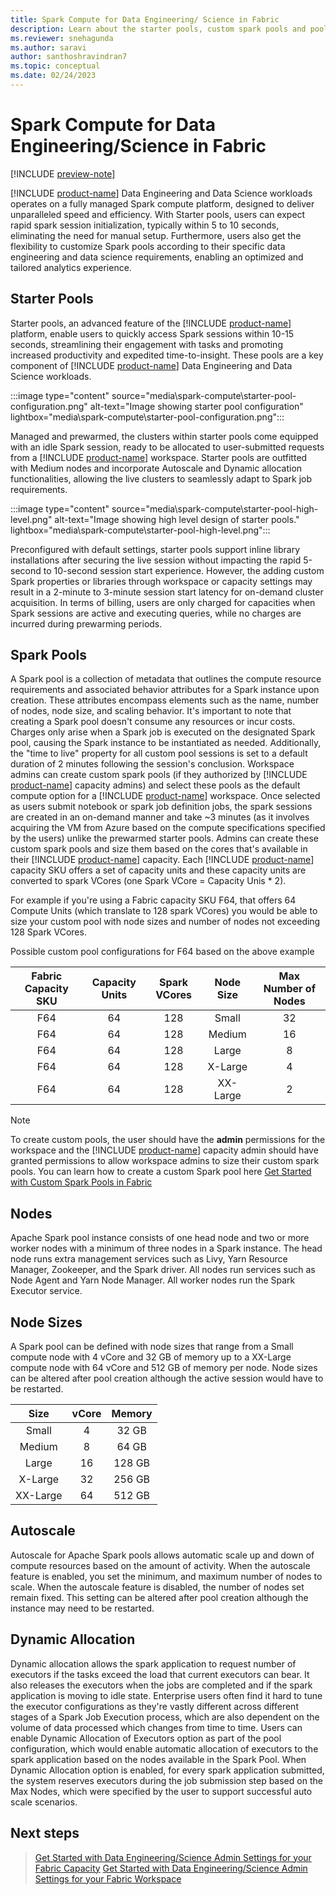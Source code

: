 ```yaml
---
title: Spark Compute for Data Engineering/ Science in Fabric
description: Learn about the starter pools, custom spark pools and pool configurations for data engineering/science workloads in fabric
ms.reviewer: snehagunda
ms.author: saravi
author: santhoshravindran7
ms.topic: conceptual
ms.date: 02/24/2023
---
```

# Spark Compute for Data Engineering/Science in Fabric

[!INCLUDE [preview-note](../includes/preview-note.md)]

[!INCLUDE [product-name](../includes/product-name.md)] Data Engineering and Data Science workloads operates on a fully managed Spark compute platform, designed to deliver unparalleled speed and efficiency. With Starter pools, users can expect rapid spark session initialization, typically within 5 to 10 seconds, eliminating the need for manual setup. Furthermore, users also get the flexibility to customize Spark pools according to their specific data engineering and data science requirements, enabling an optimized and tailored analytics experience.

## Starter Pools

Starter pools, an advanced feature of the [!INCLUDE [product-name](../includes/product-name.md)] platform, enable users to quickly access Spark sessions within 10-15 seconds, streamlining their engagement with tasks and promoting increased productivity and expedited time-to-insight. These pools are a key component of [!INCLUDE [product-name](../includes/product-name.md)] Data Engineering and Data Science workloads.

:::image type="content" source="media\spark-compute\starter-pool-configuration.png" alt-text="Image showing starter pool configuration" lightbox="media\spark-compute\starter-pool-configuration.png":::

Managed and prewarmed, the clusters within starter pools come equipped with an idle Spark session, ready to be allocated to user-submitted requests from a [!INCLUDE [product-name](../includes/product-name.md)] workspace. Starter pools are outfitted with Medium nodes and incorporate Autoscale and Dynamic allocation functionalities, allowing the live clusters to seamlessly adapt to Spark job requirements.

:::image type="content" source="media\spark-compute\starter-pool-high-level.png" alt-text="Image showing high level design of starter pools." lightbox="media\spark-compute\starter-pool-high-level.png":::

Preconfigured with default settings, starter pools support inline library installations after securing the live session without impacting the rapid 5-second to 10-second session start experience. However, the adding custom Spark properties or libraries through workspace or capacity settings may result in a 2-minute to 3-minute session start latency for on-demand cluster acquisition. In terms of billing, users are only charged for capacities when Spark sessions are active and executing queries, while no charges are incurred during prewarming periods.

## Spark Pools

A Spark pool is a collection of metadata that outlines the compute resource requirements and associated behavior attributes for a Spark instance upon creation. These attributes encompass elements such as the name, number of nodes, node size, and scaling behavior. It's important to note that creating a Spark pool doesn't consume any resources or incur costs. Charges only arise when a Spark job is executed on the designated Spark pool, causing the Spark instance to be instantiated as needed. Additionally, the "time to live" property for all custom pool sessions is set to a default duration of 2 minutes following the session's conclusion. Workspace admins can create custom spark pools (if they authorized by [!INCLUDE [product-name](../includes/product-name.md)] capacity admins) and select these pools as the default compute option for a [!INCLUDE [product-name](../includes/product-name.md)] workspace. Once selected as users submit notebook or spark job definition jobs, the spark sessions are created in an on-demand manner and take ~3 minutes (as it involves acquiring the VM from Azure based on the compute specifications specified by the users) unlike the prewarmed starter pools.
Admins can create these custom spark pools and size them based on the cores that's available in their [!INCLUDE [product-name](../includes/product-name.md)] capacity. Each [!INCLUDE [product-name](../includes/product-name.md)] capacity SKU offers a set of capacity units and these capacity units are converted to spark VCores (one Spark VCore = Capacity Unis * 2).

For example if you're using a Fabric capacity SKU F64, that offers 64 Compute Units (which translate to 128 spark VCores) you would be able to size your custom pool with node sizes and number of nodes not exceeding 128 Spark VCores. 

Possible custom pool configurations for F64 based on the above example 

|Fabric Capacity SKU| Capacity Units|Spark VCores|Node Size|Max Number of Nodes|
|:-----:|:-----:|:------:|:-----:|:-----:|
|F64 |64|128|Small|32|
|F64 |64|128|Medium|16|
|F64 |64|128|Large|8|
|F64 |64|128|X-Large|4|
|F64 |64|128|XX-Large|2|

> [!NOTE]
> To create custom pools, the user should have the **admin** permissions for the workspace and the [!INCLUDE [product-name](../includes/product-name.md)] capacity admin should have granted permissions to allow workspace admins to size their custom spark pools.
> You can learn how to create a custom Spark pool here [Get Started with Custom Spark Pools in Fabric](create-custom-spark-pools.md)

## Nodes

Apache Spark pool instance consists of one head node and two or more worker nodes with a minimum of three nodes in a Spark instance. The head node runs extra management services such as Livy, Yarn Resource Manager, Zookeeper, and the Spark driver. All nodes run services such as Node Agent and Yarn Node Manager. All worker nodes run the Spark Executor service.

## Node Sizes

A Spark pool can be defined with node sizes that range from a Small compute node with 4 vCore and 32 GB of memory up to a XX-Large compute node with 64 vCore and 512 GB of memory per node. Node sizes can be altered after pool creation although the active session would have to be restarted. 

|Size| vCore|Memory|
|:-----:|:-----:|:------:|
|Small |4|32 GB|
|Medium |8|64 GB|
|Large |16|128 GB|
|X-Large |32|256 GB|
|XX-Large |64|512 GB|

## Autoscale

Autoscale for Apache Spark pools allows automatic scale up and down of compute resources based on the amount of activity. When the autoscale feature is enabled, you set the minimum, and maximum number of nodes to scale. When the autoscale feature is disabled, the number of nodes set remain fixed. This setting can be altered after pool creation although the instance may need to be restarted.

## Dynamic Allocation 

Dynamic allocation allows the spark application to request number of executors if the tasks exceed the load that current executors can bear. It also releases the executors when the jobs are completed and if the spark application is moving to idle state. Enterprise users often find it hard to tune the executor configurations as they're vastly different across different stages of a Spark Job Execution process, which are also dependent on the volume of data processed which changes from time to time. Users can enable Dynamic Allocation of Executors option as part of the pool configuration, which would enable automatic allocation of executors to the spark application based on the nodes available in the Spark Pool.
When Dynamic Allocation option is enabled, for every spark application submitted, the system reserves executors during the job submission step based on the Max Nodes, which were specified by the user to support successful auto scale scenarios.

## Next steps

>[Get Started with Data Engineering/Science Admin Settings for your Fabric Capacity](data-engineering-and-data-science-capacity-settings-overview.md)
>[Get Started with Data Engineering/Science Admin Settings for your Fabric Workspace](spark-workspace-admin-settings.md)
